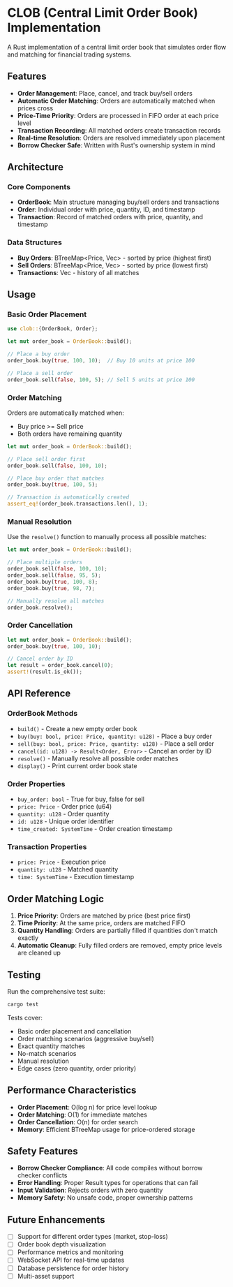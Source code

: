 # CLOB (Central Limit Order Book) Implementation

A Rust implementation of a central limit order book that simulates order flow and matching for financial trading systems.

## Features

- **Order Management**: Place, cancel, and track buy/sell orders
- **Automatic Order Matching**: Orders are automatically matched when prices cross
- **Price-Time Priority**: Orders are processed in FIFO order at each price level
- **Transaction Recording**: All matched orders create transaction records
- **Real-time Resolution**: Orders are resolved immediately upon placement
- **Borrow Checker Safe**: Written with Rust's ownership system in mind

## Architecture

### Core Components

- **OrderBook**: Main structure managing buy/sell orders and transactions
- **Order**: Individual order with price, quantity, ID, and timestamp
- **Transaction**: Record of matched orders with price, quantity, and timestamp

### Data Structures

- **Buy Orders**: BTreeMap<Price, Vec<Order>> - sorted by price (highest first)
- **Sell Orders**: BTreeMap<Price, Vec<Order>> - sorted by price (lowest first)
- **Transactions**: Vec<Transaction> - history of all matches

## Usage

### Basic Order Placement

```rust
use clob::{OrderBook, Order};

let mut order_book = OrderBook::build();

// Place a buy order
order_book.buy(true, 100, 10);  // Buy 10 units at price 100

// Place a sell order
order_book.sell(false, 100, 5); // Sell 5 units at price 100
```

### Order Matching

Orders are automatically matched when:

- Buy price >= Sell price
- Both orders have remaining quantity

```rust
let mut order_book = OrderBook::build();

// Place sell order first
order_book.sell(false, 100, 10);

// Place buy order that matches
order_book.buy(true, 100, 5);

// Transaction is automatically created
assert_eq!(order_book.transactions.len(), 1);
```

### Manual Resolution

Use the `resolve()` function to manually process all possible matches:

```rust
let mut order_book = OrderBook::build();

// Place multiple orders
order_book.sell(false, 100, 10);
order_book.sell(false, 95, 5);
order_book.buy(true, 100, 8);
order_book.buy(true, 98, 7);

// Manually resolve all matches
order_book.resolve();
```

### Order Cancellation

```rust
let mut order_book = OrderBook::build();
order_book.buy(true, 100, 10);

// Cancel order by ID
let result = order_book.cancel(0);
assert!(result.is_ok());
```

## API Reference

### OrderBook Methods

- `build()` - Create a new empty order book
- `buy(buy: bool, price: Price, quantity: u128)` - Place a buy order
- `sell(buy: bool, price: Price, quantity: u128)` - Place a sell order
- `cancel(id: u128) -> Result<Order, Error>` - Cancel an order by ID
- `resolve()` - Manually resolve all possible order matches
- `display()` - Print current order book state

### Order Properties

- `buy_order: bool` - True for buy, false for sell
- `price: Price` - Order price (u64)
- `quantity: u128` - Order quantity
- `id: u128` - Unique order identifier
- `time_created: SystemTime` - Order creation timestamp

### Transaction Properties

- `price: Price` - Execution price
- `quantity: u128` - Matched quantity
- `time: SystemTime` - Execution timestamp

## Order Matching Logic

1. **Price Priority**: Orders are matched by price (best price first)
2. **Time Priority**: At the same price, orders are matched FIFO
3. **Quantity Handling**: Orders are partially filled if quantities don't match exactly
4. **Automatic Cleanup**: Fully filled orders are removed, empty price levels are cleaned up

## Testing

Run the comprehensive test suite:

```bash
cargo test
```

Tests cover:

- Basic order placement and cancellation
- Order matching scenarios (aggressive buy/sell)
- Exact quantity matches
- No-match scenarios
- Manual resolution
- Edge cases (zero quantity, order priority)

## Performance Characteristics

- **Order Placement**: O(log n) for price level lookup
- **Order Matching**: O(1) for immediate matches
- **Order Cancellation**: O(n) for order search
- **Memory**: Efficient BTreeMap usage for price-ordered storage

## Safety Features

- **Borrow Checker Compliance**: All code compiles without borrow checker conflicts
- **Error Handling**: Proper Result types for operations that can fail
- **Input Validation**: Rejects orders with zero quantity
- **Memory Safety**: No unsafe code, proper ownership patterns

## Future Enhancements

- [ ] Support for different order types (market, stop-loss)
- [ ] Order book depth visualization
- [ ] Performance metrics and monitoring
- [ ] WebSocket API for real-time updates
- [ ] Database persistence for order history
- [ ] Multi-asset support
